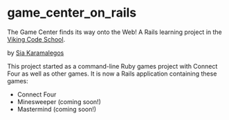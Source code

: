 game_center_on_rails
====================

The Game Center finds its way onto the Web! A Rails learning project in the [Viking Code School](http://vikingcodeschool.com).

by [Sia Karamalegos](https://github.com/siakaramalegos)

This project started as a command-line Ruby games project with Connect Four as well as other games.  It is now a Rails application containing these games:

* Connect Four
* Minesweeper (coming soon!)
* Mastermind (coming soon!)
